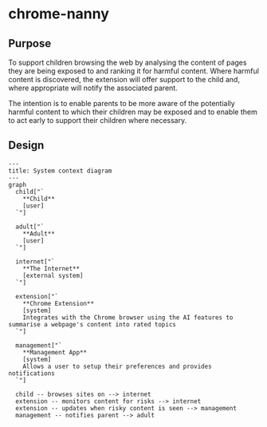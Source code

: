 # chrome-nanny

## Purpose
To support children browsing the web by analysing the content of pages they are being exposed to and ranking it for harmful content. Where harmful content is discovered, the extension will offer support to the child and, where appropriate will notify the associated parent.

The intention is to enable parents to be more aware of the potentially harmful content to which their children may be exposed and to enable them to act early to support their children where necessary.

## Design

```mermaid
---
title: System context diagram
---
graph
  child["`
    **Child**
    [user]
  `"]

  adult["`
    **Adult**
    [user]
  `"]

  internet["`
    **The Internet**
    [external system]
  `"]

  extension["`
    **Chrome Extension**
    [system]
    Integrates with the Chrome browser using the AI features to summarise a webpage's content into rated topics
  `"]

  management["`
    **Management App**
    [system]
    Allows a user to setup their preferences and provides notifications
  `"]

  child -- browses sites on --> internet
  extension -- monitors content for risks --> internet
  extension -- updates when risky content is seen --> management
  management -- notifies parent --> adult
```
